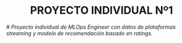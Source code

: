 <h1 align="center"> PROYECTO INDIVIDUAL Nº1 </h1>

#<em> Proyecto individual de MLOps Engineer con datos de plataformas streaming y 
modelo de recomendación basado en ratings. </em>
